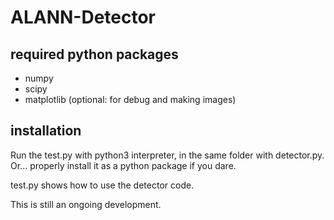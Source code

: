 # ALANN-Detector


## required python packages

* numpy
* scipy
* matplotlib (optional: for debug and making images)



## installation

Run the test.py with python3 interpreter, in the same folder with detector.py.
Or... properly install it as a python package if you dare.

test.py shows how to use the detector code.

This is still an ongoing development.




